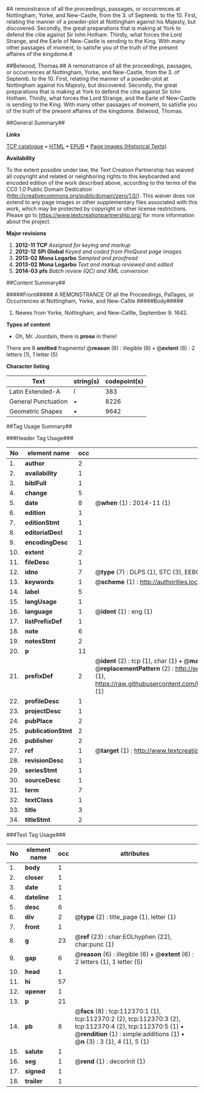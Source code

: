 #A remonstrance of all the proceedings, passages, or occurrences at Nottingham, Yorke, and New-Castle, from the 3. of Septemb. to the 10. First, relating the manner of a powder-plot at Nottingham against his Majesty, but discovered. Secondly, the great preparations that is making at York to defend the citie against Sir Iohn Hotham. Thirdly, what forces the Lord Strange, and the Earle of New-Castle is sending to the King. With many other passages of moment, to satisfie you of the truth of the present affaires of the kingdome.#

##Belwood, Thomas.##
A remonstrance of all the proceedings, passages, or occurrences at Nottingham, Yorke, and New-Castle, from the 3. of Septemb. to the 10. First, relating the manner of a powder-plot at Nottingham against his Majesty, but discovered. Secondly, the great preparations that is making at York to defend the citie against Sir Iohn Hotham. Thirdly, what forces the Lord Strange, and the Earle of New-Castle is sending to the King. With many other passages of moment, to satisfie you of the truth of the present affaires of the kingdome.
Belwood, Thomas.

##General Summary##

**Links**

[TCP catalogue](http://www.ota.ox.ac.uk/tcp/)  • 
[HTML](http://tei.it.ox.ac.uk/tcp/Texts-HTML/free/A76/A76379.html)  • 
[EPUB](http://tei.it.ox.ac.uk/tcp/Texts-EPUB/free/A76/A76379.epub) • 
[Page images (Historical Texts)](https://historicaltexts.jisc.ac.uk/eebo-99860253e)

**Availability**

To the extent possible under law, the Text Creation Partnership has waived all copyright and related or neighboring rights to this keyboarded and encoded edition of the work described above, according to the terms of the CC0 1.0 Public Domain Dedication (http://creativecommons.org/publicdomain/zero/1.0/). This waiver does not extend to any page images or other supplementary files associated with this work, which may be protected by copyright or other license restrictions. Please go to https://www.textcreationpartnership.org/ for more information about the project.

**Major revisions**

1. __2012-11__ __TCP__ *Assigned for keying and markup*
1. __2012-12__ __SPi Global__ *Keyed and coded from ProQuest page images*
1. __2013-02__ __Mona Logarbo__ *Sampled and proofread*
1. __2013-02__ __Mona Logarbo__ *Text and markup reviewed and edited*
1. __2014-03__ __pfs__ *Batch review (QC) and XML conversion*

##Content Summary##

#####Front#####
A REMONSTRANCE Of all the Proceedings, Paſſages, or Occurrences at Nottingham, Yorke, and New-Caſtle
#####Body#####

1. Newes from Yorke, Nottingham, and New-Caſtle, September 9. 1642.

**Types of content**

  * Oh, Mr. Jourdain, there is **prose** in there!

There are 6 **omitted** fragments! 
 @__reason__ (6) : illegible (6)  •  @__extent__ (6) : 2 letters (1), 1 letter (5)

**Character listing**


|Text|string(s)|codepoint(s)|
|---|---|---|
|Latin Extended-A|ſ|383|
|General Punctuation|•|8226|
|Geometric Shapes|▪|9642|

##Tag Usage Summary##

###Header Tag Usage###

|No|element name|occ|attributes|
|---|---|---|---|
|1.|__author__|2||
|2.|__availability__|1||
|3.|__biblFull__|1||
|4.|__change__|5||
|5.|__date__|8| @__when__ (1) : 2014-11 (1)|
|6.|__edition__|1||
|7.|__editionStmt__|1||
|8.|__editorialDecl__|1||
|9.|__encodingDesc__|1||
|10.|__extent__|2||
|11.|__fileDesc__|1||
|12.|__idno__|7| @__type__ (7) : DLPS (1), STC (3), EEBO-CITATION (1), PROQUEST (1), VID (1)|
|13.|__keywords__|1| @__scheme__ (1) : http://authorities.loc.gov/ (1)|
|14.|__label__|5||
|15.|__langUsage__|1||
|16.|__language__|1| @__ident__ (1) : eng (1)|
|17.|__listPrefixDef__|1||
|18.|__note__|6||
|19.|__notesStmt__|2||
|20.|__p__|11||
|21.|__prefixDef__|2| @__ident__ (2) : tcp (1), char (1)  •  @__matchPattern__ (2) : ([0-9\-]+):([0-9IVX]+) (1), (.+) (1)  •  @__replacementPattern__ (2) : http://eebo.chadwyck.com/downloadtiff?vid=$1&page=$2 (1), https://raw.githubusercontent.com/textcreationpartnership/Texts/master/tcpchars.xml#$1 (1)|
|22.|__profileDesc__|1||
|23.|__projectDesc__|1||
|24.|__pubPlace__|2||
|25.|__publicationStmt__|2||
|26.|__publisher__|2||
|27.|__ref__|1| @__target__ (1) : http://www.textcreationpartnership.org/docs/. (1)|
|28.|__revisionDesc__|1||
|29.|__seriesStmt__|1||
|30.|__sourceDesc__|1||
|31.|__term__|7||
|32.|__textClass__|1||
|33.|__title__|3||
|34.|__titleStmt__|2||


###Text Tag Usage###

|No|element name|occ|attributes|
|---|---|---|---|
|1.|__body__|1||
|2.|__closer__|1||
|3.|__date__|1||
|4.|__dateline__|1||
|5.|__desc__|6||
|6.|__div__|2| @__type__ (2) : title_page (1), letter (1)|
|7.|__front__|1||
|8.|__g__|23| @__ref__ (23) : char:EOLhyphen (22), char:punc (1)|
|9.|__gap__|6| @__reason__ (6) : illegible (6)  •  @__extent__ (6) : 2 letters (1), 1 letter (5)|
|10.|__head__|1||
|11.|__hi__|57||
|12.|__opener__|1||
|13.|__p__|21||
|14.|__pb__|8| @__facs__ (8) : tcp:112370:1 (1), tcp:112370:2 (2), tcp:112370:3 (2), tcp:112370:4 (2), tcp:112370:5 (1)  •  @__rendition__ (1) : simple:additions (1)  •  @__n__ (3) : 3 (1), 4 (1), 5 (1)|
|15.|__salute__|1||
|16.|__seg__|1| @__rend__ (1) : decorInit (1)|
|17.|__signed__|1||
|18.|__trailer__|1||
